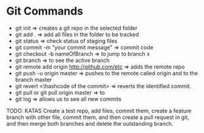 
# Git Commands
* git init => creates a git repo in the selected folder
* git add . => add all files in the folder to be tracked
* git status => check status of staging files  
* git commit -m "your commit message" => commit code
* git checkout -b nameOfBranch => to jump to branch x
* git branch => to see the active branch
* git remote add origin http://github.com/etc => adds the remote repo
* git push -u origin master => pushes to the remote called origin and to the branch master
* git revert <\hashcode of the commit> => reverts the identified commit.
* git pull or git pull origin master => to  
* git log => allows us to see all new commits 


TODO: KATAS Create a test repo, add files, commit them, create a feature branch with other file, commit them, and then create a pull request in git, and then merge both branches and delete the outstanding branch.




